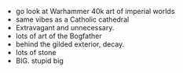 - go look at Warhammer 40k art of imperial worlds
- same vibes as a Catholic cathedral
- Extravagant and unnecessary.
- lots of art of the Bogfather
- behind the gilded exterior, decay.
- lots of stone
- BIG. stupid big